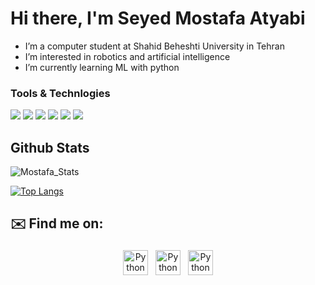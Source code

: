 # Hi there, I'm Seyed Mostafa Atyabi

- I’m a computer student at Shahid Beheshti University in Tehran 
- I’m interested in robotics and artificial intelligence
- I’m currently learning ML with python


### Tools & Technlogies
<a ><img src="https://img.shields.io/badge/Python-14354C?style=for-the-badge&logo=python&logoColor=white"></a>
<a><img src="https://img.shields.io/badge/Flutter-02569B?style=for-the-badge&logo=flutter&logoColor=white"></a>
<a ><img src="https://img.shields.io/badge/Dart-0175C2?style=for-the-badge&logo=dart&logoColor=white"></a>
<a ><img src="https://img.shields.io/badge/C-00599C?style=for-the-badge&logo=c&logoColor=white"></a>
<a><img src="https://img.shields.io/badge/C%2B%2B-00599C?style=for-the-badge&logo=c%2B%2B&logoColor=white"></a>
<a ><img src="https://img.shields.io/badge/Java-ED8B00?style=for-the-badge&logo=java&logoColor=white"></a>




## Github Stats
![Mostafa_Stats](https://github-readme-stats.vercel.app/api?username=seyed-mostafa&theme=radical&show_icons=true&count_private=true)


[![Top Langs](https://github-readme-stats.vercel.app/api/top-langs/?username=seyed-mostafa&layout=compact&theme=radical&count_private=true)](https://github.com/seyed-mostafa/github-readme-stats)


<!-- 
### Github Streaks
![Mostafa_Streaks](http://github-readme-streak-stats.herokuapp.com/?user=seyed-mostafa&theme=radical) -->


## ✉️ Find me on:

<p align="center">
 <a href="https://www.linkedin.com/in/seyed-mostafa-atyabi" target="_blank" rel="noopener noreferrer"> <img src="https://cdn.jsdelivr.net/npm/simple-icons@v3/icons/linkedin.svg" alt="Python" height="40" style="vertical-align:top; margin:4px"></a>
 <a href="https://https://t.me/seyedm0stafa" target="_blank" rel="noopener noreferrer"> <img src="https://img.icons8.com/ios/50/000000/telegram-app.png" alt="Python" height="40" style="vertical-align:top; margin:4px"></a>
 <a href="mostafa.atyabi.1380@gmail.com"> <img src="https://img.icons8.com/ios-filled/50/000000/gmail-new.png" alt="Python" height="40" style="vertical-align:top; margin:4px"></a>
</p>

<br />



